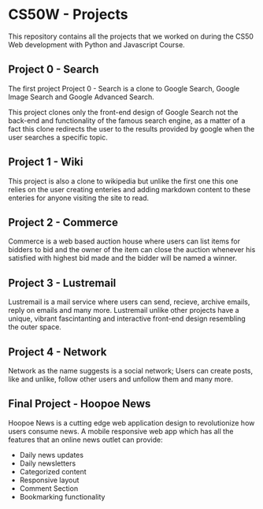 # CS50W - Projects
This repository contains all the projects that we worked on during the CS50 Web development with Python and Javascript Course.

## Project 0 - Search

The first project Project 0 - Search is a clone to Google Search, Google Image Search and Google Advanced Search.

This project clones only the front-end design of Google Search not the back-end and functionality of the famous search engine, as a matter of a fact this clone redirects the user to the results provided by google when the user searches a specific topic.

## Project 1 - Wiki

This project is also a clone to wikipedia but unlike the first one this one relies on the user creating enteries and adding markdown content to these enteries for anyone visiting the site to read.

## Project 2 - Commerce

Commerce is a web based auction house where users can list items for bidders to bid and the owner of the item can close the auction whenever his satisfied with highest bid made and the bidder will be named a winner.

## Project 3 - Lustremail 

Lustremail is a mail service where users can send, recieve, archive emails, reply on emails and many more. Lustremail unlike other projects have a unique, vibrant fascintanting and interactive front-end design resembling the outer space. 

## Project 4 - Network

Network as the name suggests is a social network; Users can create posts, like and unlike, follow other users and unfollow them and many more.

## Final Project - Hoopoe News 

Hoopoe News is a cutting edge web application design to revolutionize how users consume news. A mobile responsive web app which has all the features that an online news outlet can provide:

* Daily news updates
* Daily newsletters
* Categorized content
* Responsive layout
* Comment Section
* Bookmarking functionality

